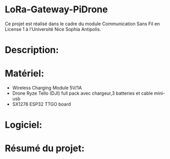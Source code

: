 # LoRa-Gateway-PiDrone

Ce projet est réalisé dans le cadre du module Communication Sans Fil en License 1 à l'Université Nice Sophia Antipolis.

# Description:

# Matériel:
- Wireless Charging Module 5V/1A
- Drone Ryze Tello (DJI) full pack avec chargeur,3 batteries et cable mini-usb
- SX1276 ESP32 TTGO board

# Logiciel:

# Résumé du projet:
